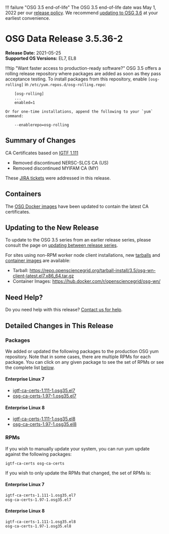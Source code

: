 !!! failure "OSG 3.5 end-of-life"
    The OSG 3.5 end-of-life date was May 1, 2022 per our
    [release policy](https://opensciencegrid.org/technology/policy/release-series/).
    We recommend
    [updating to OSG 3.6](../updating-to-osg-36.md)
    at your earliest convenience.

OSG Data Release 3.5.36-2
=========================

**Release Date:** 2021-05-25    
**Supported OS Versions:** EL7, EL8

!!!tip "Want faster access to production-ready software?"
    OSG 3.5 offers a rolling release repository where packages are added as soon as they pass acceptance testing.
    To install packages from this repository, enable `[osg-rolling]` in `/etc/yum.repos.d/osg-rolling.repo`:

        [osg-rolling]
        ...
        enabled=1

    Or for one-time installations, append the following to your `yum` command:

        --enablerepo=osg-rolling

Summary of Changes
------------------

CA Certificates based on [IGTF 1.111](http://dist.eugridpma.info/distribution/igtf/current/CHANGES)

-   Removed discontinued NERSC-SLCS CA (US)
-   Removed discontinued MYIFAM CA (MY)


These [JIRA tickets](https://opensciencegrid.atlassian.net/issues/?jql=project%20%3D%20SOFTWARE%20AND%20fixVersion%20%3D%203.5.36-2%20ORDER%20BY%20priority%20DESC%2C%20key%20DESC) were addressed in this release.

Containers
----------

The [OSG Docker images](https://hub.docker.com/u/opensciencegrid/) have been updated to contain the latest CA certificates.

Updating to the New Release
---------------------------

To update to the OSG 3.5 series from an earlier release series, please consult the page on
[updating between release series](../updating-to-osg-35.md).

For sites using non-RPM worker node client installations, new [tarballs](../../worker-node/install-wn-tarball.md) and
[container images](../../worker-node/using-wn-containers.md) are available:

- Tarball: <https://repo.opensciencegrid.org/tarball-install/3.5/osg-wn-client-latest.el7.x86_64.tar.gz>
- Container Images: <https://hub.docker.com/r/opensciencegrid/osg-wn/>

Need Help?
----------

Do you need help with this release? [Contact us for help](../../common/help.md).

Detailed Changes in This Release
--------------------------------

### Packages

We added or updated the following packages to the production OSG yum repository.
Note that in some cases, there are multiple RPMs for each package.
You can click on any given package to see the set of RPMs or see the complete list [below](#rpms).

#### Enterprise Linux 7

-   [igtf-ca-certs-1.111-1.osg35.el7](https://koji.chtc.wisc.edu/koji/search?match=glob&type=build&terms=igtf-ca-certs-1.111-1.osg35.el7)
-   [osg-ca-certs-1.97-1.osg35.el7](https://koji.chtc.wisc.edu/koji/search?match=glob&type=build&terms=osg-ca-certs-1.97-1.osg35.el7)

#### Enterprise Linux 8

-   [igtf-ca-certs-1.111-1.osg35.el8](https://koji.chtc.wisc.edu/koji/search?match=glob&type=build&terms=igtf-ca-certs-1.111-1.osg35.el8)
-   [osg-ca-certs-1.97-1.osg35.el8](https://koji.chtc.wisc.edu/koji/search?match=glob&type=build&terms=osg-ca-certs-1.97-1.osg35.el8)

### RPMs

If you wish to manually update your system, you can run yum update against the following packages:

    igtf-ca-certs osg-ca-certs 

If you wish to only update the RPMs that changed, the set of RPMs is:

#### Enterprise Linux 7

``` file
igtf-ca-certs-1.111-1.osg35.el7
osg-ca-certs-1.97-1.osg35.el7
```

#### Enterprise Linux 8

``` file
igtf-ca-certs-1.111-1.osg35.el8
osg-ca-certs-1.97-1.osg35.el8
```
